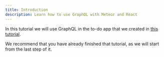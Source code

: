 ```yaml
---
title: Introduction
description: Learn how to use GraphQL with Meteor and React
---
```


In this tutorial we will use GraphQL in the to-do app that we created in [this tutorial](https://react-tutorial.meteor.com/simple-todos/). 

We recommend that you have already finished that tutorial, as we will start from the last step of it.
